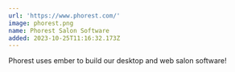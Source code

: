 ```yaml
---
url: 'https://www.phorest.com/'
image: phorest.png
name: Phorest Salon Software
added: 2023-10-25T11:16:32.173Z
---
```


Phorest uses ember to build our desktop and web salon software!
